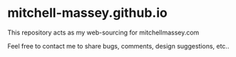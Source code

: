 mitchell-massey.github.io
=========================

This repository acts as my web-sourcing for mitchellmassey.com

Feel free to contact me to share bugs, comments, design suggestions, etc..
